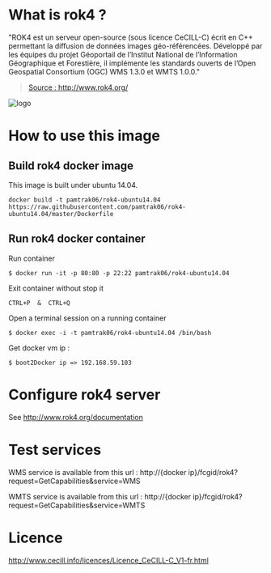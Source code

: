 # What is rok4 ?

"ROK4 est un serveur open-source (sous licence CeCILL-C) écrit en C++ permettant la diffusion de données images géo-référencées. Développé par les équipes du projet Géoportail de l’Institut National de l’Information Géographique et Forestière, il implémente les standards ouverts de l’Open Geospatial Consortium (OGC) WMS 1.3.0 et WMTS 1.0.0."

> [Source : http://www.rok4.org/ ](http://www.rok4.org/)

![logo](http://www.rok4.org/wp-content/uploads/2012/12/logo_rok4.png)

# How to use this image

## Build rok4 docker image

This image is built under ubuntu 14.04.
```
docker build -t pamtrak06/rok4-ubuntu14.04 https://raw.githubusercontent.com/pamtrak06/rok4-ubuntu14.04/master/Dockerfile
```

## Run rok4 docker container

Run container
```
$ docker run -it -p 80:80 -p 22:22 pamtrak06/rok4-ubuntu14.04
```

Exit container without stop it
```
CTRL+P  &  CTRL+Q
```

Open a terminal session on a running container
```
$ docker exec -i -t pamtrak06/rok4-ubuntu14.04 /bin/bash
```

Get docker vm ip : 
```
$ boot2Docker ip => 192.168.59.103
```

# Configure rok4 server

See http://www.rok4.org/documentation

# Test services

WMS service is available from this url :
http://{docker ip}/fcgid/rok4?request=GetCapabilities&service=WMS

WMTS service is available from this url :
http://{docker ip}/fcgid/rok4?request=GetCapabilities&service=WMTS

# Licence

http://www.cecill.info/licences/Licence_CeCILL-C_V1-fr.html
